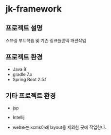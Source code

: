 # jk-framework
## 프로젝트 설명
스프링 부트학습 및 기존 링크플랜텍 개편작업
## 프로젝트 환경
* Java 8
* gradle 7.x
* Spring Boot 2.5.1
## 기타 프로젝트 환경
* jsp
* Intellij

* web또는 kcms아래 layout을 제외한 곳에 작업한다.
